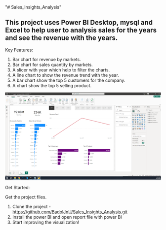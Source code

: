 "# Sales_Insights_Analysis"


## This project uses Power BI Desktop, mysql and Excel to help user to analysis sales for the years and see the revenue with the years.

Key Features:

1. Bar chart for revenue by markets.
2. Bar chart for sales quantity by markets.
3. A slicer with year which help to filter the charts.
4. A line chart to show the revenue trend with the year.
5. A bar chart show the top 5 customers for the company.
6. A chart show the top 5 selling product.

![Capture](Capture.png)

Get Started:

Get the project files.
1. Clone the project - https://github.com/BadolJnU/Sales_Insights_Analysis.git
2. Install the power BI and open report file with power BI
3. Start improving the visualization!